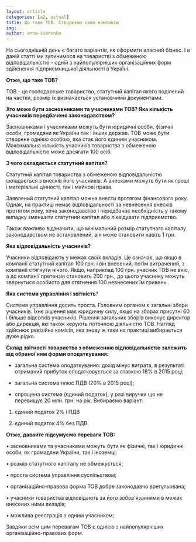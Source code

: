 ```yaml
---
layout: article
categories: [a2, actual]
title: Що таке ТОВ. Створюємо свою компанію
img: 
author: anna-ivanenko
---
```

На сьогоднішній день є багато варіантів, як оформити власний бізнес. І в даній статті ми зупинимося на товаристві з обмеженою 
відповідальністю - одній з найпопулярніших організаційних форм здійснення підприємницької діяльності в Україні.

**Отже, що таке ТОВ?**

ТОВ - це господарське товариство, статутний капітал якого поділений на частки, розмір їх визначається установчими 
документами.

**Хто може бути засновниками та учасниками ТОВ? Яка кількість учасників передбачено законодавством?**

Засновниками і учасниками можуть бути юридичні особи, фізичні особи, громадяни як України так і інших держав. ТОВ може бути
створене однією особою, яка стає його єдиним учасником. Максимальна кількість учасників товариства з обмеженою
відповідальністю може досягати 100 осіб.

**З чого складається статутний капітал?**

Статутний капітал товариства з обмеженою відповідальністю складається з внесків його учасників. А внесками можуть бути як
гроші і матеріальні цінності, так і майнові права.

Заявлений статутний капітал можна внести протягом фінансового року. Однак, на практиці немає відповідальності за невнесення
внесків протягом року, хоча законодавство і передбачає необхідність у такому випадку зменшити статутний капітал або ліквідувати підприємство.

Також важливо відзначити, що мінімальний розмір статутного капіталу законодавством не встановлений, він може становити 
навіть 1 грн.

**Яка відповідальність учасників?**

Учасники відповідають у межах своїх вкладів. Це означає, що якщо в компанії статутний капітал 100 грн. і він внесений,
потім витрачений, з компанії стягнути нічого. Якщо, наприклад 100 грн. учасник ТОВ не вніс, а до компанії претензія 
становить 200 грн., до цього учаснику можуть звернутися особисто для стягнення 100 невнесених їм гривень.

**Яка система управління і звітність**?

Система управління досить проста. Головним органом є загальні збори учасників. Їхнє рішення має юридичну силу, якщо на зборах
присутні 60 і більше відсотків учасників. Рішення загальних зборів виконує директор або дирекція, які також керують поточною
діяльністю ТОВ. Нагляд здійснює ревізійна 
комісія, яка знову ж таки на практиці вибирається дуже рідко.

**Склад звітності товариства з обмеженою відповідальністю залежить від обраної ним форми оподаткування:**

- загальна система оподаткування: дохід мінус витрата, в результаті отриманий прибуток оподатковується за ставкою 18% в 2015
році;

- загальна система плюс ПДВ (20% в 2015 році);

- спрощена система (єдиний податок), у разі виручки що не перевищує 20 млн. грн. на рік. Вибираємо варіант:

1) єдиний податок 2% і ПДВ

2) єдиний податок 4% без ПДВ

**Отже, давайте підсумуємо переваги ТОВ:**

•	засновниками та учасниками можуть бути як фізичні, так і юридичні особи, як громадяни України, так і іноземці;

•	розмір статутного капіталу не обмежується;

•	проста система управління суспільством;

•	організаційно-правова форма ТОВ добре законодавчо врегульована;

•	учасники товариства відповідають за його зобов'язаннями в межах внесених ними вкладів;

•	можлива реєстрація з одним учасником;

Завдяки всім цим перевагам ТОВ є однією з найпопулярніших організаційно-правових форм.
